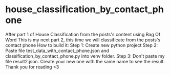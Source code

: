 # house_classification_by_contact_phone
After part 1 of House Classification from the posts's content using Bag Of Word
This is my next part 2, this time we will classificate from the posts's contact phone
How to build it:
Step 1: Create new python project
Step 2: Paste file test_data_with_contact_phone.json and classification_by_contact_phone.py into venv folder.
Step 3: Don't paste my file result2.json. Create your new one with the same name to see the result.
Thank you for reading <3
